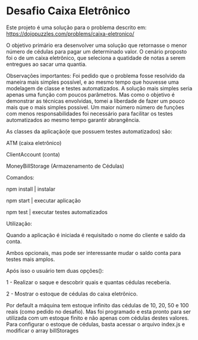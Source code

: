 # Desafio Caixa Eletrônico

Este projeto é uma solução para o problema descrito em:
https://dojopuzzles.com/problems/caixa-eletronico/

O objetivo primário era desenvolver uma solução que retornasse o menor número de cédulas para pagar um determinado valor.
O cenário proposto foi o de um caixa eletrônico, que seleciona a quatidade de notas a serem entregues ao sacar uma quantia.

Observações importantes:
Foi pedido que o problema fosse resolvido da maneira mais simples possível, e ao mesmo tempo que houvesse uma modelagem de classe e testes automatizados.
A solução mais simples seria apenas uma função com poucos parâmetros.
Mas como o objetivo é demonstrar as técnicas envolvidas, tomei a liberdade de fazer um pouco mais que o mais simples possivel.
Um maior número número de funções com menos responsabilidades foi necessário para facilitar os testes automatizados ao mesmo tempo garantir abrangência.

As classes da aplicação(e que possuem testes automatizados) são:

ATM (caixa eletrônico)

ClientAccount (conta)

MoneyBillStorage (Armazenamento de Cédulas)

Comandos:

npm install | instalar

npm start | executar aplicação

npm test | executar testes automatizados

Utilização:

Quando a aplicação é iniciada é requisitado o nome do cliente e saldo da conta.

Ambos opcionais, mas pode ser interessante mudar o saldo conta para testes mais amplos.

Após isso o usuário tem duas opções():

1 - Realizar o saque e descobrir quais e quantas cédulas receberia.

2 - Mostrar o estoque de cédulas do caixa eletrônico.

Por default a máquina tem estoque infinito das cédulas de 10, 20, 50 e 100 reais (como pedido no desafio).
Mas foi programado e esta pronto para ser utilizada com um estoque finito e não apenas com cédulas destes valores.
Para configurar o estoque de cédulas, basta acessar o arquivo index.js e modificar o array billStorages

